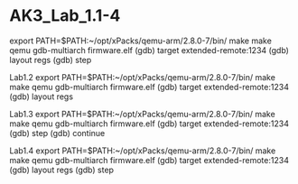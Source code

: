 # AK3_Lab_1.1-4
export PATH=$PATH:~/opt/xPacks/qemu-arm/2.8.0-7/bin/
make
make qemu
gdb-multiarch firmware.elf
(gdb) target extended-remote:1234
(gdb) layout regs
(gdb) step


Lab1.2
export PATH=$PATH:~/opt/xPacks/qemu-arm/2.8.0-7/bin/
make
make qemu
gdb-multiarch firmware.elf
(gdb) target extended-remote:1234
(gdb) layout regs

Lab1.3
export PATH=$PATH:~/opt/xPacks/qemu-arm/2.8.0-7/bin/
make
make qemu
gdb-multiarch firmware.elf
(gdb) target extended-remote:1234
(gdb) step
(gdb) continue 
  
Lab1.4
export PATH=$PATH:~/opt/xPacks/qemu-arm/2.8.0-7/bin/
make
make qemu
gdb-multiarch firmware.elf
(gdb) target extended-remote:1234
(gdb) layout regs
(gdb) step
